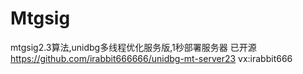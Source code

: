 # Mtgsig
mtgsig2.3算法,unidbg多线程优化服务版,1秒部署服务器
已开源
https://github.com/irabbit666666/unidbg-mt-server23
vx:irabbit666
